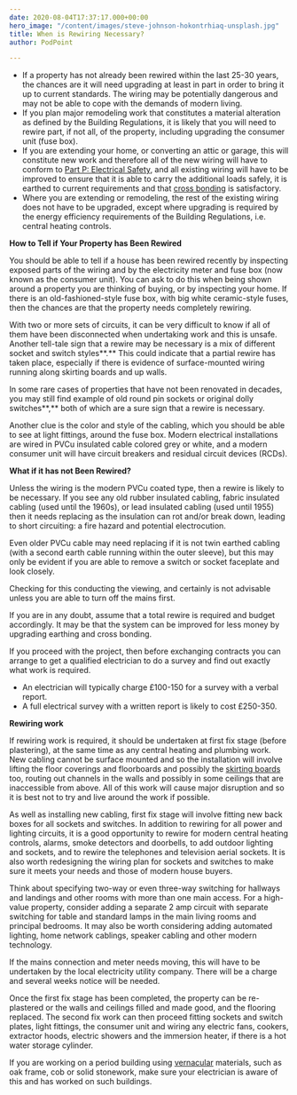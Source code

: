 ```yaml
---
date: 2020-08-04T17:37:17.000+00:00
hero_image: "/content/images/steve-johnson-hokontrhiaq-unsplash.jpg"
title: When is Rewiring Necessary?
author: PodPoint

---
```

* If a property has not already been rewired within the last 25-30 years, the chances are it will need upgrading at least in part in order to bring it up to current standards. The wiring may be potentially dangerous and may not be able to cope with the demands of modern living.
* If you plan major remodeling work that constitutes a material alteration as defined by the Building Regulations, it is likely that you will need to rewire part, if not all, of the property, including upgrading the consumer unit (fuse box).
* If you are extending your home, or converting an attic or garage, this will constitute new work and therefore all of the new wiring will have to conform to [Part P: Electrical Safety](https://www.gov.uk/government/publications/electrical-safety-approved-document-p), and all existing wiring will have to be improved to ensure that it is able to carry the additional loads safely, it is earthed to current requirements and that [cross bonding](https://www.homebuilding.co.uk/rewiring-explained#crossbonding) is satisfactory.
* Where you are extending or remodeling, the rest of the existing wiring does not have to be upgraded, except where upgrading is required by the energy efficiency requirements of the Building Regulations, i.e. central heating controls.

**How to Tell if Your Property has Been Rewired**

You should be able to tell if a house has been rewired recently by inspecting exposed parts of the wiring and by the electricity meter and fuse box (now known as the consumer unit). You can ask to do this when being shown around a property you are thinking of buying, or by inspecting your home. If there is an old-fashioned-style fuse box, with big white ceramic-style fuses, then the chances are that the property needs completely rewiring.

With two or more sets of circuits, it can be very difficult to know if all of them have been disconnected when undertaking work and this is unsafe. Another tell-tale sign that a rewire may be necessary is a mix of different socket and switch styles**.** This could indicate that a partial rewire has taken place, especially if there is evidence of surface-mounted wiring running along skirting boards and up walls.

In some rare cases of properties that have not been renovated in decades, you may still find example of old round pin sockets or original dolly switches**,** both of which are a sure sign that a rewire is necessary.

Another clue is the color and style of the cabling, which you should be able to see at light fittings, around the fuse box. Modern electrical installations are wired in PVCu insulated cable colored grey or white, and a modern consumer unit will have circuit breakers and residual circuit devices (RCDs).

**What if it has not Been Rewired?**

Unless the wiring is the modern PVCu coated type, then a rewire is likely to be necessary. If you see any old rubber insulated cabling, fabric insulated cabling (used until the 1960s), or lead insulated cabling (used until 1955) then it needs replacing as the insulation can rot and/or break down, leading to short circuiting: a fire hazard and potential electrocution.

Even older PVCu cable may need replacing if it is not twin earthed cabling (with a second earth cable running within the outer sleeve), but this may only be evident if you are able to remove a switch or socket faceplate and look closely.

Checking for this conducting the viewing, and certainly is not advisable unless you are able to turn off the mains first.

If you are in any doubt, assume that a total rewire is required and budget accordingly. It may be that the system can be improved for less money by upgrading earthing and cross bonding.

If you proceed with the project, then before exchanging contracts you can arrange to get a qualified electrician to do a survey and find out exactly what work is required.

* An electrician will typically charge £100-150 for a survey with a verbal report.
* A full electrical survey with a written report is likely to cost £250-350.

**Rewiring work**

If rewiring work is required, it should be undertaken at first fix stage (before plastering), at the same time as any central heating and plumbing work. New cabling cannot be surface mounted and so the installation will involve lifting the floor coverings and floorboards and possibly the [skirting boards](https://www.homebuilding.co.uk/how-to-fit-skirting-boards) too, routing out channels in the walls and possibly in some ceilings that are inaccessible from above. All of this work will cause major disruption and so it is best not to try and live around the work if possible.

As well as installing new cabling, first fix stage will involve fitting new back boxes for all sockets and switches. In addition to rewiring for all power and lighting circuits, it is a good opportunity to rewire for modern central heating controls, alarms, smoke detectors and doorbells, to add outdoor lighting and sockets, and to rewire the telephones and television aerial sockets. It is also worth redesigning the wiring plan for sockets and switches to make sure it meets your needs and those of modern house buyers.

Think about specifying two-way or even three-way switching for hallways and landings and other rooms with more than one main access. For a high-value property, consider adding a separate 2 amp circuit with separate switching for table and standard lamps in the main living rooms and principal bedrooms. It may also be worth considering adding automated lighting, home network cablings, speaker cabling and other modern technology.

If the mains connection and meter needs moving, this will have to be undertaken by the local electricity utility company. There will be a charge and several weeks notice will be needed.

Once the first fix stage has been completed, the property can be re-plastered or the walls and ceilings filled and made good, and the flooring replaced. The second fix work can then proceed fitting sockets and switch plates, light fittings, the consumer unit and wiring any electric fans, cookers, extractor hoods, electric showers and the immersion heater, if there is a hot water storage cylinder.

If you are working on a period building using [vernacular](https://www.homebuilding.co.uk/vernacular-style) materials, such as oak frame, cob or solid stonework, make sure your electrician is aware of this and has worked on such buildings.